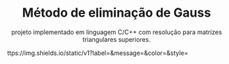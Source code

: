 <h1 align="center">Método de eliminação de Gauss</h1>
<p align="center">projeto implementado em linguagem C/C++ com resolução para matrizes triangulares superiores.</p>
ttps://img.shields.io/static/v1?label=<LABEL>&message=<MESSAGE>&color=<COLOR>&style=<STYLE>&logo=<LOGO>
Tabela de conteúdos
=================
<!--ts-->
   * [Sobre](#Sobre)
   * [Tabela de Conteudo](#tabela-de-conteudo)
   * [Instalação](#instalacao)
   * [Como usar](#como-usar)
      * [Pre Requisitos](#pre-requisitos)
   * [Tests](#testes)
<!--te-->
